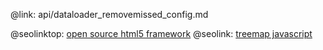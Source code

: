 @link: api/dataloader_removemissed_config.md

@seolinktop: [open source html5 framework](https://webix.com)
@seolink: [treemap javascript](https://webix.com/widget/treemap/)